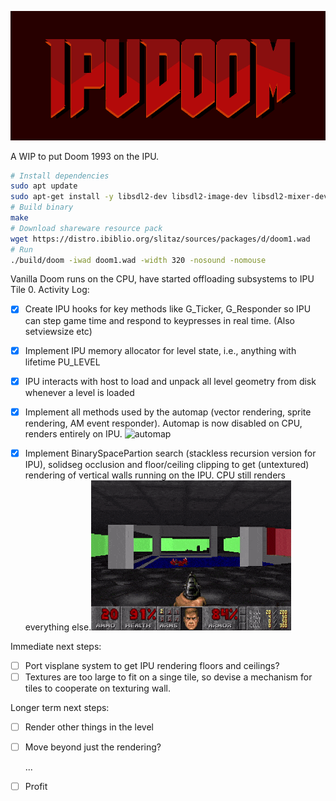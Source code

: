 

![IPUDOOM](README_imgs/IPUDOOM.png)

A WIP to put Doom 1993 on the IPU.

```bash
# Install dependencies
sudo apt update 
sudo apt-get install -y libsdl2-dev libsdl2-image-dev libsdl2-mixer-dev libsdl2-net-dev libpng-dev g++-7
# Build binary
make
# Download shareware resource pack
wget https://distro.ibiblio.org/slitaz/sources/packages/d/doom1.wad
# Run
./build/doom -iwad doom1.wad -width 320 -nosound -nomouse
```


Vanilla Doom runs on the CPU, have started offloading subsystems to IPU Tile 0.
Activity Log:

- [x] Create IPU hooks for key methods like G_Ticker, G_Responder so IPU can step game time and respond to keypresses in real time. (Also setviewsize etc)

- [x] Implement IPU memory allocator for level state, i.e., anything with lifetime PU_LEVEL

- [x] IPU interacts with host to load and unpack all level geometry from disk whenever a level is loaded

- [x] Implement all methods used by the automap (vector rendering, sprite rendering, AM event responder). Automap is now disabled on CPU, renders entirely on IPU.
  ![automap](https://static.wikia.nocookie.net/doom/images/9/9c/Automap.png)

- [x] Implement BinarySpacePartion search (stackless recursion version for IPU), solidseg occlusion and floor/ceiling clipping to get (untextured) rendering of vertical walls running on the IPU. CPU still renders everything else.![gameplay gif](README_imgs/flats.gif)

Immediate next steps:
- [ ] Port visplane system to get IPU rendering floors and ceilings?
- [ ] Textures are too large to fit on a singe tile, so devise a mechanism for tiles to cooperate on texturing wall.

Longer term next steps:

- [ ] Render other things in the level
- [ ] Move beyond just the rendering?


  ...

- [ ] Profit

